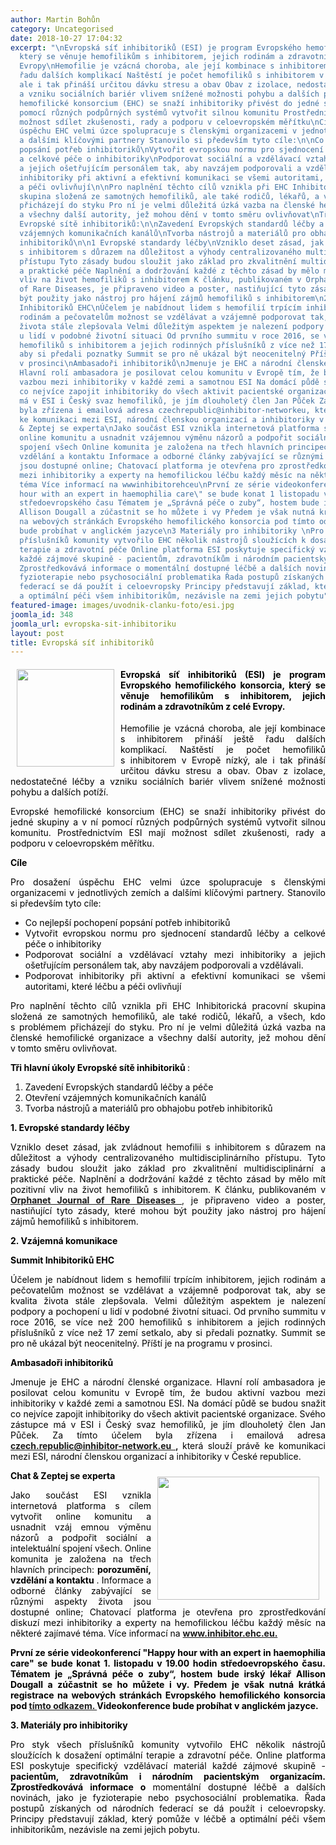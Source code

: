```yaml
---
author: Martin Bohůn
category: Uncategorised
date: 2018-10-27 17:04:32
excerpt: "\nEvropská síť inhibitoriků (ESI) je program Evropského hemofilického konsorcia,
  který se věnuje hemofilikům s inhibitorem, jejich rodinám a zdravotníkům z celé
  Evropy\nHemofilie je vzácná choroba, ale její kombinace s inhibitorem přináší ještě
  řadu dalších komplikací Naštěstí je počet hemofiliků s inhibitorem v Evropě nízký,
  ale i tak přináší určitou dávku stresu a obav Obav z izolace, nedostatečné léčby
  a vzniku sociálních bariér vlivem snížené možnosti pohybu a dalších potíží\nEvropské
  hemofilické konsorcium (EHC) se snaží inhibitoriky přivést do jedné skupiny a v ní
  pomocí různých podpůrných systémů vytvořit silnou komunitu Prostřednictvím ESI mají
  možnost sdílet zkušenosti, rady a podporu v celoevropském měřítku\nCíle\nPro dosažení
  úspěchu EHC velmi úzce spolupracuje s členskými organizacemi v jednotlivých zemích
  a dalšími klíčovými partnery Stanovilo si především tyto cíle:\n\nCo nejlepší pochopení
  popsání potřeb inhibitoriků\nVytvořit evropskou normu pro sjednocení standardů léčby
  a celkové péče o inhibitoriky\nPodporovat sociální a vzdělávací vztahy mezi inhibitoriky
  a jejich ošetřujícím personálem tak, aby navzájem podporovali a vzdělávali\nPodporovat
  inhibitoriky při aktivní a efektivní komunikaci se všemi autoritami, které léčbu
  a péči ovlivňují\n\nPro naplnění těchto cílů vznikla při EHC Inhibitorická pracovní
  skupina složená ze samotných hemofiliků, ale také rodičů, lékařů, a všech, kdo s problémem
  přicházejí do styku Pro ní je velmi důležitá úzká vazba na členské hemofilické organizace
  a všechny další autority, jež mohou dění v tomto směru ovlivňovat\nTři hlavní úkoly
  Evropské sítě inhibitoriků:\n\nZavedení Evropských standardů léčby a péče\nOtevření
  vzájemných komunikačních kanálů\nTvorba nástrojů a materiálů pro obhajobu potřeb
  inhibitoriků\n\n1 Evropské standardy léčby\nVzniklo deset zásad, jak zvládnout hemofilii
  s inhibitorem s důrazem na důležitost a výhody centralizovaného multidisciplinárního
  přístupu Tyto zásady budou sloužit jako základ pro zkvalitnění multidisciplinární
  a praktické péče Naplnění a dodržování každé z těchto zásad by mělo mít pozitivní
  vliv na život hemofiliků s inhibitorem K článku, publikovaném v Orphanet Journal
  of Rare Diseases, je připraveno video a poster, nastiňující tyto zásady, které mohou
  být použity jako nástroj pro hájení zájmů hemofiliků s inhibitorem\n2 Vzájemná komunikace\nSummit
  Inhibitoriků EHC\nÚčelem je nabídnout lidem s hemofilií trpícím inhibitorem, jejich
  rodinám a pečovatelům možnost se vzdělávat a vzájemně podporovat tak, aby se kvalita
  života stále zlepšovala Velmi důležitým aspektem je nalezení podpory a pochopení
  u lidí v podobné životní situaci Od prvního summitu v roce 2016, se více než 200
  hemofiliků s inhibitorem a jejich rodinných příslušníků z více než 17 zemí setkalo,
  aby si předali poznatky Summit se pro ně ukázal být neocenitelný Příští je na programu
  v prosinci\nAmbasadoři inhibitoriků\nJmenuje je EHC a národní členské organizace
  Hlavní rolí ambasadora je posilovat celou komunitu v Evropě tím, že budou aktivní
  vazbou mezi inhibitoriky v každé zemi a samotnou ESI Na domácí půdě se budou snažit
  co nejvíce zapojit inhibitoriky do všech aktivit pacientské organizace Svého zástupce
  má v ESI i Český svaz hemofiliků, je jím dlouholetý člen Jan Půček Za tímto účelem
  byla zřízena i emailová adresa czechrepublic@inhibitor-networkeu, která slouží právě
  ke komunikaci mezi ESI, národní členskou organizací a inhibitoriky v České republice\nChat
  & Zeptej se experta\nJako součást ESI vznikla internetová platforma s cílem vytvořit
  online komunitu a usnadnit vzájemnou výměnu názorů a podpořit sociální a intelektuální
  spojení všech Online komunita je založena na třech hlavních principech: porozumění,
  vzdělání a kontaktu Informace a odborné články zabývající se různými aspekty života
  jsou dostupné online; Chatovací platforma je otevřena pro zprostředkování diskuzí
  mezi inhibitoriky a experty na hemofilickou léčbu každý měsíc na některé zajímavé
  téma Více informací na wwwinhibitorehceu\nPrvní ze série videokonferencí \"Happy
  hour with an expert in haemophilia care\" se bude konat 1 listopadu v 1900 hodin
  středoevropského času Tématem je „Správná péče o zuby“, hostem bude irský lékař
  Allison Dougall a zúčastnit se ho můžete i vy Předem je však nutná krátká registrace
  na webových stránkách Evropského hemofilického konsorcia pod tímto odkazem Videokonference
  bude probíhat v anglickém jazyce\n3 Materiály pro inhibitoriky \nPro styk všech
  příslušníků komunity vytvořilo EHC několik nástrojů sloužících k dosažení optimální
  terapie a zdravotní péče Online platforma ESI poskytuje specifický vzdělávací materiál
  každé zájmové skupině - pacientům, zdravotníkům i národním pacientským organizacím
  Zprostředkovává informace o momentální dostupné léčbě a dalších novinách, jako je
  fyzioterapie nebo psychosociální problematika Řada postupů získaných od národních
  federací se dá použít i celoevropsky Principy představují základ, který pomůže v léčbě
  a optimální péči všem inhibitorikům, nezávisle na zemi jejich pobytu"
featured-image: images/uvodnik-clanku-foto/esi.jpg
joomla_id: 348
joomla_url: evropska-sit-inhibitoriku
layout: post
title: Evropská síť inhibitoriků
---
```


<h4 style="text-align: justify;">
 <span style="color: #000000;">
  <img border="0" height="156" src="{{ site.baseurl }}/images/uvodnik-clanku-foto/esi.jpg" style="float: left; margin-left: 10px; margin-right: 10px;" width="156"/>
 </span>
</h4>
<h4 style="text-align: justify;">
 <span style="color: #000000;">
  Evropská síť inhibitoriků (ESI) je program Evropského hemofilického konsorcia, který se věnuje hemofilikům s inhibitorem, jejich rodinám a zdravotníkům z celé Evropy.
 </span>
</h4>
<p style="text-align: justify;">
 <span style="color: #000000;">
  Hemofilie je vzácná choroba, ale její kombinace s inhibitorem přináší ještě řadu dalších komplikací. Naštěstí je počet hemofiliků s inhibitorem v Evropě nízký, ale i tak přináší určitou dávku stresu a obav. Obav z izolace, nedostatečné léčby a vzniku sociálních bariér vlivem snížené možnosti pohybu a dalších potíží.
 </span>
</p>
<p style="text-align: justify;">
 <span style="color: #000000;">
  Evropské hemofilické konsorcium (EHC) se snaží inhibitoriky přivést do jedné skupiny a v ní pomocí různých podpůrných systémů vytvořit silnou komunitu. Prostřednictvím ESI mají možnost sdílet zkušenosti, rady a podporu v celoevropském měřítku.
 </span>
</p>
<p style="text-align: justify;">
 <span style="color: #000000;">
  <strong>
   Cíle
  </strong>
 </span>
</p>
<p style="text-align: justify;">
 <span style="color: #000000;">
  Pro dosažení úspěchu EHC velmi úzce spolupracuje s členskými organizacemi v jednotlivých zemích a dalšími klíčovými partnery. Stanovilo si především tyto cíle:
 </span>
</p>
<ul style="text-align: justify;">
 <li>
  <span style="color: #000000;">
   Co nejlepší pochopení popsání potřeb inhibitoriků
  </span>
 </li>
 <li>
  <span style="color: #000000;">
   Vytvořit evropskou normu pro sjednocení standardů léčby a celkové péče o inhibitoriky
  </span>
 </li>
 <li>
  <span style="color: #000000;">
   Podporovat sociální a vzdělávací vztahy mezi inhibitoriky a jejich ošetřujícím personálem tak, aby navzájem podporovali a vzdělávali.
  </span>
 </li>
 <li>
  <span style="color: #000000;">
   Podporovat inhibitoriky při aktivní a efektivní komunikaci se všemi autoritami, které léčbu a péči ovlivňují
  </span>
 </li>
</ul>
<p style="text-align: justify;">
 <span style="color: #000000;">
  Pro naplnění těchto cílů vznikla při EHC Inhibitorická pracovní skupina složená ze samotných hemofiliků, ale také rodičů, lékařů, a všech, kdo s problémem přicházejí do styku. Pro ní je velmi důležitá úzká vazba na členské hemofilické organizace a všechny další autority, jež mohou dění v tomto směru ovlivňovat.
 </span>
</p>
<p style="text-align: justify;">
 <span style="color: #000000;">
  <strong>
   Tři hlavní úkoly Evropské sítě inhibitoriků
  </strong>
  :
 </span>
</p>
<ol style="text-align: justify;">
 <li>
  <span style="color: #000000;">
   Zavedení Evropských standardů léčby a péče
  </span>
 </li>
 <li>
  <span style="color: #000000;">
   Otevření vzájemných komunikačních kanálů
  </span>
 </li>
 <li>
  <span style="color: #000000;">
   Tvorba nástrojů a materiálů pro obhajobu potřeb inhibitoriků
  </span>
 </li>
</ol>
<p style="text-align: justify;">
 <span style="color: #000000;">
  <strong>
   1. Evropské standardy léčby
  </strong>
 </span>
</p>
<p style="text-align: justify;">
 <span style="color: #000000;">
  Vzniklo deset zásad, jak zvládnout hemofilii s inhibitorem s důrazem na důležitost a výhody centralizovaného multidisciplinárního přístupu. Tyto zásady budou sloužit jako základ pro zkvalitnění multidisciplinární a praktické péče. Naplnění a dodržování každé z těchto zásad by mělo mít pozitivní vliv na život hemofiliků s inhibitorem. K článku, publikovaném v
 </span>
 <strong>
  <a href="https://ojrd.biomedcentral.com/articles/10.1186/s13023-018-0800-z" title="European principles of inhibitor management in patients with haemophilia">
   Orphanet Journal of Rare Diseases
  </a>
 </strong>
 ,
 <span style="color: #000000;">
  je připraveno video a poster, nastiňující tyto zásady, které mohou být použity jako nástroj pro hájení zájmů hemofiliků s inhibitorem.
 </span>
</p>
<p style="text-align: justify;">
 <span style="color: #000000;">
  <strong>
   2. Vzájemná komunikace
  </strong>
 </span>
</p>
<p style="text-align: justify;">
 <span style="color: #000000;">
  <strong>
   Summit Inhibitoriků EHC
  </strong>
 </span>
</p>
<p style="text-align: justify;">
 <span style="color: #000000;">
  Účelem je nabídnout lidem s hemofilií trpícím inhibitorem, jejich rodinám a pečovatelům možnost se vzdělávat a vzájemně podporovat tak, aby se kvalita života stále zlepšovala. Velmi důležitým aspektem je nalezení podpory a pochopení u lidí v podobné životní situaci. Od prvního summitu v roce 2016, se více než 200 hemofiliků s inhibitorem a jejich rodinných příslušníků z více než 17 zemí setkalo, aby si předali poznatky. Summit se pro ně ukázal být neocenitelný. Příští je na programu v prosinci.
 </span>
</p>
<p style="text-align: justify;">
 <span style="color: #000000;">
  <strong>
   Ambasadoři inhibitoriků
  </strong>
 </span>
</p>
<p style="text-align: justify;">
 <span style="color: #000000;">
  Jmenuje je EHC a národní členské organizace. Hlavní rolí ambasadora je posilovat celou komunitu v Evropě tím, že budou aktivní vazbou mezi inhibitoriky v každé zemi a samotnou ESI. Na domácí půdě se budou snažit co nejvíce zapojit inhibitoriky do všech aktivit pacientské organizace. Svého zástupce má v ESI i Český svaz hemofiliků, je jím dlouholetý člen Jan Půček. Za tímto účelem byla zřízena i emailová adresa
 </span>
 <strong>
  <a href="mailto:czech.republic@inhibitor-network.eu">
   czech.republic@inhibitor-network.eu
  </a>
  ,
 </strong>
 <span style="color: #000000;">
  která slouží právě ke komunikaci mezi ESI, národní členskou organizací a inhibitoriky v České republice.
 </span>
</p>
<p style="text-align: justify;">
 <span style="color: #000000;">
  <strong>
   Chat &amp; Zeptej se experta
  </strong>
 </span>
 <a href="https://inhibitor.ehc.eu/2018/10/18/happy-%C2%BD-hour-with-an-expert-in-haemophilia-care-join-and-have-your-questions-answered/" title="Happy Hour Evropská síť inhibitoriků">
  <span style="color: #000000;">
   <img border="0" height="197" src="{{ site.baseurl }}/images/uvodnik-clanku-foto/happy_half_hour.jpg" style="float: right; margin: 10px;" width="259"/>
  </span>
 </a>
</p>
<p style="text-align: justify;">
 <span style="color: #000000;">
  Jako součást ESI vznikla internetová platforma s cílem vytvořit online komunitu a usnadnit vzáj
 </span>
 <span style="color: #000000;">
  emnou výměnu názorů a podpořit sociální a intelektuální spojení všech. Online komunita je založena na třech hlavních principech:
  <strong>
   porozumění, vzdělání a kontaktu
  </strong>
  . Informace a odborné články zabývající se různými aspekty života jsou dostupné online; Chatovací platforma je otevřena pro zprostředkování diskuzí mezi inhibitoriky a
 </span>
 <span style="color: #000000;">
  experty
 </span>
 <span style="color: #000000;">
  na hemofilickou léčbu každý měsíc na některé zajímavé téma. Více informací na
  <strong>
   <a href="https://inhibitor.ehc.eu" title="inhibitor.ehc.eu">
    www.inhibitor.ehc.eu.
   </a>
  </strong>
 </span>
</p>
<p style="text-align: justify;">
 <strong>
  <span style="color: #000000;">
   První ze série videokonferencí "Happy hour with an expert in haemophilia care" se bude konat 1. listopadu v 19.00 hodin středoevropského času. Tématem je „Správná péče o zuby“, hostem bude irský lékař Allison Dougall a zúčastnit se ho můžete i vy. Předem je však nutná krátká registrace na webových stránkách Evropského hemofilického konsorcia pod
  </span>
  <a href="https://docs.google.com/forms/d/e/1FAIpQLSfOU1w3r2biVJhld_F4qa69V29AwhOy3tWKh_roAd7-JjBAgA/viewform">
   tímto odkazem.
  </a>
  <span style="color: #000000;">
   Videokonference bude probíhat v anglickém jazyce.
  </span>
 </strong>
</p>
<p style="text-align: justify;">
 <strong>
  <span style="color: #000000;">
   3. Materiály pro inhibitoriky
  </span>
 </strong>
</p>
<p style="text-align: justify;">
 <span style="color: #000000;">
  Pro styk všech příslušníků komunity vytvořilo EHC několik nástrojů sloužících k dosažení optimální terapie a zdravotní péče. Online platforma ESI poskytuje specifický vzdělávací materiál každé zájmové skupině -
  <strong>
   pacientům, zdravotníkům i národním pacientským organizacím.
  </strong>
 </span>
 <span style="color: #000000;">
  <strong>
   Zprostředkovává informace o
  </strong>
  momentální dostupné léčbě a dalších novinách, jako je fyzioterapie nebo psychosociální problematika. Řada postupů získaných od národních federací se dá použít i celoevropsky. Principy představují základ, který pomůže v léčbě a optimální péči všem inhibitorikům, nezávisle na zemi jejich pobytu.
 </span>
</p>